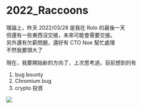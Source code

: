 # 2022_Raccoons

理論上，昨天 2022/03/28 是我在 Rolo 的最後一天  
但還有一些東西沒交接，未來可能會需要交接。  
另外還有欠薪問題，還好有 CTO Noe 幫忙處理  
不然我要頭大了  

現在，我要開始新的方向了，上次思考過，目前想到的有
1. bug bounty
2. Chromium bug
3. crypto 投資


![](https://i.natgeofe.com/n/a9f2b160-921d-4e01-ac8c-d45d07a18cc6/4433392.jpg)
